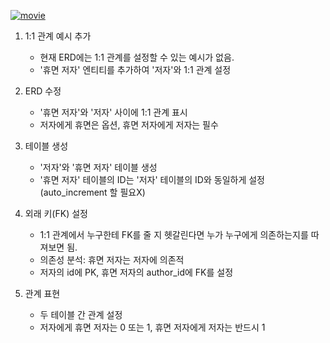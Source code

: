 <p><a href="https://www.youtube.com/watch?v=y6Rpp9yEMQI&amp;list=PLuHgQVnccGMDF6rHsY9qMuJMd295Yk4sa&amp;index=18&amp;ab_channel=%EC%83%9D%ED%99%9C%EC%BD%94%EB%94%A9"><img alt="movie" src="https://img.youtube.com/vi/y6Rpp9yEMQI/sddefault.jpg" /></a></p>
<ol>
<li><p>1:1 관계 예시 추가</p>
<ul>
<li>현재 ERD에는 1:1 관계를 설정할 수 있는 예시가 없음.</li>
<li>'휴면 저자' 엔티티를 추가하여 '저자'와 1:1 관계 설정</li>
</ul>
</li>
<li><p>ERD 수정</p>
<ul>
<li>'휴면 저자'와 '저자' 사이에 1:1 관계 표시</li>
<li>저자에게 휴면은 옵션, 휴면 저자에게 저자는 필수</li>
</ul>
</li>
<li><p>테이블 생성</p>
<ul>
<li>'저자'와 '휴면 저자' 테이블 생성</li>
<li>'휴면 저자' 테이블의 ID는 '저자' 테이블의 ID와 동일하게 설정(auto_increment 할 필요X)</li>
</ul>
</li>
<li><p>외래 키(FK) 설정</p>
<ul>
<li>1:1 관계에서 누구한테 FK를 줄 지 헷갈린다면 누가 누구에게 의존하는지를 따져보면 됨.</li>
<li>의존성 분석: 휴면 저자는 저자에 의존적</li>
<li>저자의 id에 PK, 휴면 저자의 author_id에 FK를 설정</li>
</ul>
</li>
<li><p>관계 표현</p>
<ul>
<li>두 테이블 간 관계 설정</li>
<li>저자에게 휴면 저자는 0 또는 1, 휴면 저자에게 저자는 반드시 1</li>
</ul>
</li>
</ol>